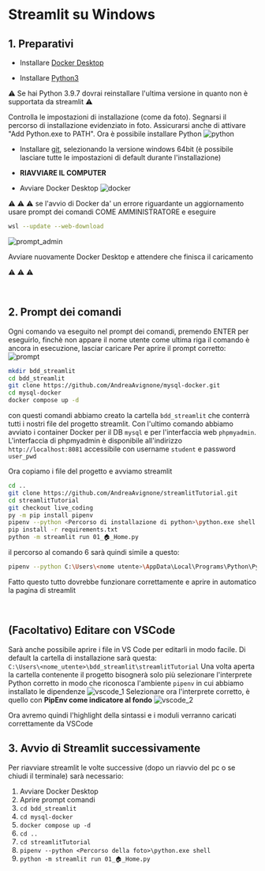 # Streamlit su Windows

## 1. Preparativi
-  Installare [Docker Desktop](https://www.docker.com/products/docker-desktop/)

- Installare [Python3](https://www.python.org/downloads/)

:warning: Se hai Python 3.9.7 dovrai reinstallare l'ultima versione in quanto non è supportata da streamlit :warning:

Controlla le impostazioni di installazione (come da foto). Segnarsi il percorso di installazione evidenziato in foto.
Assicurarsi anche di attivare "Add Python.exe to PATH". Ora è possibile installare Python
![python](images/installazione/python.jpg)

- Installare [git](https://git-scm.com/download/win), selezionando la versione windows 64bit (è possibile lasciare tutte le impostazioni di default durante l'installazione)

- **RIAVVIARE IL COMPUTER**

- Avviare Docker Desktop
![docker](images/installazione/docker.jpg)

:warning: :warning: :warning:
se l'avvio di Docker da' un errore riguardante un aggiornamento usare prompt dei comandi COME AMMINISTRATORE e eseguire
``` bash
wsl --update --web-download
```
![prompt_admin](images/installazione/prompt_amministratore.jpg)

Avviare nuovamente Docker Desktop e attendere che finisca il caricamento

:warning: :warning: :warning:

<br>

## 2. Prompt dei comandi
Ogni comando va eseguito nel prompt dei comandi, premendo ENTER per eseguirlo, finchè non appare il nome utente come ultima riga il comando è ancora in esecuzione, lasciar caricare
Per aprire il prompt corretto:
![prompt](images/installazione/prompt.jpg)
``` bash
mkdir bdd_streamlit
cd bdd_streamlit
git clone https://github.com/AndreaAvignone/mysql-docker.git
cd mysql-docker
docker compose up -d
```

con questi comandi abbiamo creato la cartella `bdd_streamlit` che conterrà tutti i nostri file del progetto streamlit. Con l'ultimo comando abbiamo avviato i container Docker per il DB `mysql` e per l'interfaccia web `phpmyadmin`. L'interfaccia di phpmyadmin è disponibile all'indirizzo `http://localhost:8081` accessibile con username `student` e password `user_pwd`

Ora copiamo i file del progetto e avviamo streamlit<br>
``` bash
cd ..  
git clone https://github.com/AndreaAvignone/streamlitTutorial.git  
cd streamlitTutorial  
git checkout live_coding  
py -m pip install pipenv  
pipenv --python <Percorso di installazione di python>\python.exe shell  
pip install -r requirements.txt  
python -m streamlit run 01_🏠_Home.py  

```	
il percorso al comando 6 sarà quindi simile a questo:
``` bash
pipenv --python C:\Users\<nome utente>\AppData\Local\Programs\Python\Python311\python.exe shell
```
Fatto questo tutto dovrebbe funzionare correttamente e aprire in automatico la pagina di streamlit

<br>

## (Facoltativo) Editare con VSCode
Sarà anche possibile aprire i file in VS Code per editarli in modo facile.
Di default la cartella di installazione sarà questa:  
`C:\Users\<nome_utente>\bdd_streamlit\streamlitTutorial`
Una volta aperta la cartella contenente il progetto bisognerà solo più selezionare l'interprete Python corretto in modo che riconosca l'ambiente `pipenv` in cui abbiamo installato le dipendenze
![vscode_1](images/installazione/vscode_1.jpg)
Selezionare ora l'interprete corretto, è quello con **PipEnv come indicatore al fondo**
![vscode_2](images/installazione/vscode_2.jpg)

Ora avremo quindi l'highlight della sintassi e i moduli verranno caricati correttamente da VSCode
<br>

## 3. Avvio di Streamlit successivamente
Per riavviare streamlit le volte successive (dopo un riavvio del pc o se chiudi il terminale) sarà necessario:

1. Avviare Docker Desktop
2. Aprire prompt comandi
3. `cd bdd_streamlit`
4. `cd mysql-docker`
5. `docker compose up -d`
6. `cd ..`
7. `cd streamlitTutorial`
8. `pipenv --python <Percorso della foto>\python.exe shell`
9. `python -m streamlit run 01_🏠_Home.py`